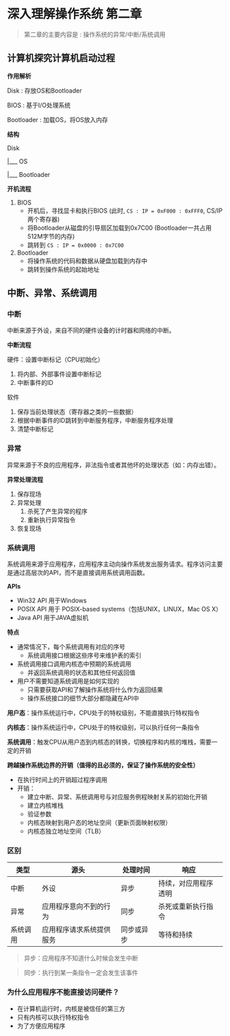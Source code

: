 # 深入理解操作系统 第二章

> 第二章的主要内容是 : 操作系统的异常/中断/系统调用

## 计算机探究计算机启动过程

**作用解析**

Disk : 存放OS和Bootloader

BIOS : 基于I/O处理系统

Bootloader : 加载OS，将OS放入内存

**结构**

Disk

|___ OS

|___ Bootloader

**开机流程**

1. BIOS
   - 开机后，寻找显卡和执行BIOS (此时, `CS : IP = 0xF000 : 0xFFF0`, CS/IP 两个寄存器)
   - 将Bootloader从磁盘的引导扇区加载到0x7C00 (Bootloader一共占用512M字节的内存)
   - 跳转到 `CS : IP = 0x0000 : 0x7C00`
2. Bootloader
   - 将操作系统的代码和数据从硬盘加载到内存中
   - 跳转到操作系统的起始地址

## 中断、异常、系统调用

### 中断

中断来源于外设，来自不同的硬件设备的计时器和网络的中断。

**中断流程**

硬件：设置中断标记（CPU初始化）

1. 将内部、外部事件设置中断标记
2. 中断事件的ID

软件

1. 保存当前处理状态（寄存器之类的一些数据）
2. 根据中断事件的ID跳转到中断服务程序，中断服务程序处理
3. 清楚中断标记

### 异常

异常来源于不良的应用程序，非法指令或者其他坏的处理状态（如：内存出错）。

**异常处理流程**

1. 保存现场
2. 异常处理
   1. 杀死了产生异常的程序
   2. 重新执行异常指令
3. 恢复现场

### 系统调用

系统调用来源于应用程序，应用程序主动向操作系统发出服务请求。程序访问主要是通过高层次的API，而不是直接调用系统调用函数。

**APIs**

- Win32 API 用于Windows
- POSIX API 用于 POSIX-based systems（包括UNIX，LINUX，Mac OS X）
- Java API 用于JAVA虚拟机

**特点**

- 通常情况下，每个系统调用有对应的序号
  - 系统调用接口根据这些序号来维护表的索引
- 系统调用接口调用内核态中预期的系统调用
  - 并返回系统调用的状态和其他任何返回值
- 用户不需要知道系统调用是如何实现的
  - 只需要获取API和了解操作系统将什么作为返回结果
  - 操作系统接口的细节大部分都隐藏在API中

**用户态**：操作系统运行中，CPU处于的特权级别，不能直接执行特权指令

**内核态**：操作系统运行中，CPU处于的特权级别，可以执行任何一条指令

**系统调用**：触发CPU从用户态到内核态的转换，切换程序和内核的堆栈，需要一定的开销

**跨越操作系统边界的开销（值得的且必须的，保证了操作系统的安全性）**

- 在执行时间上的开销超过程序调用
- 开销：
  - 建立中断、异常、系统调用号与对应服务例程映射关系的初始化开销
  - 建立内核堆栈
  - 验证参数
  - 内核态映射到用户态的地址空间（更新页面映射权限）
  - 内核态独立地址空间（TLB）

### 区别

| 类型     | 源头                     | 处理时间   | 响应                 |
| -------- | ------------------------ | ---------- | -------------------- |
| 中断     | 外设                     | 异步       | 持续，对应用程序透明 |
| 异常     | 应用程序意向不到的行为   | 同步       | 杀死或重新执行指令   |
| 系统调用 | 应用程序请求系统提供服务 | 同步或异步 | 等待和持续           |

> 异步：应用程序不知道什么时候会发生中断

> 同步：执行到某一条指令一定会发生该事件

### 为什么应用程序不能直接访问硬件？

- 在计算机运行时，内核是被信任的第三方
- 只有内核可以执行特权指令
- 为了方便应用程序